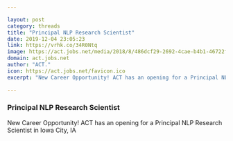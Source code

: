 ```yaml
---

layout: post
category: threads
title: "Principal NLP Research Scientist"
date: 2019-12-04 23:05:23
link: https://vrhk.co/34R0Ntq
image: https://act.jobs.net/media/2018/8/486dcf29-2692-4cae-b4b1-46722f6f1b76-1534174145205.png
domain: act.jobs.net
author: "ACT."
icon: https://act.jobs.net/favicon.ico
excerpt: "New Career Opportunity! ACT has an opening for a Principal NLP Research Scientist in Iowa City, IA"

---
```


### Principal NLP Research Scientist

New Career Opportunity! ACT has an opening for a Principal NLP Research Scientist in Iowa City, IA